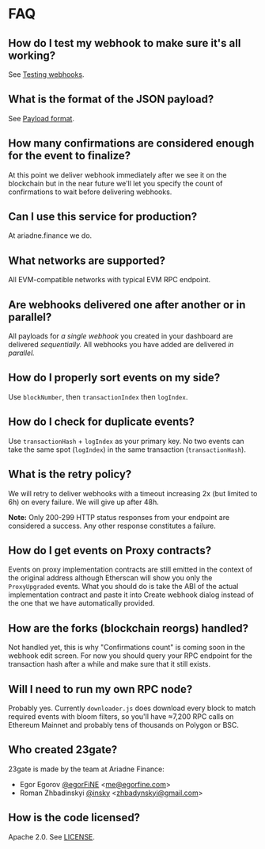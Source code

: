 # FAQ

## How do I test my webhook to make sure it's all working?

See [Testing webhooks](/docs/TestingWebhooks.md).

## What is the format of the JSON payload?

See [Payload format](/docs/PayloadFormat.md).

## How many confirmations are considered enough for the event to finalize?

At this point we deliver webhook immediately after we see it on the blockchain but in the near future we'll let you specify the count of confirmations to wait before delivering webhooks.

## Can I use this service for production?

At ariadne.finance we do.

## What networks are supported?

All EVM-compatible networks with typical EVM RPC endpoint.

## Are webhooks delivered one after another or in parallel?

All payloads for *a single webhook* you created in your dashboard are delivered *sequentially.* All webhooks you have added are delivered *in parallel.*

## How do I properly sort events on my side?

Use `blockNumber`, then `transactionIndex` then `logIndex`.

## How do I check for duplicate events?

Use `transactionHash` + `logIndex` as your primary key. No two events can take the same spot (`logIndex`) in the same transaction (`transactionHash`).

## What is the retry policy?

We will retry to deliver webhooks with a timeout increasing 2x (but limited to 6h) on every failure. We will give up after 48h.

**Note:** Only 200-299 HTTP status responses from your endpoint are considered a success. Any other response constitutes a failure.

## How do I get events on Proxy contracts?

Events on proxy implementation contracts are still emitted in the context of the original address although Etherscan will show you only the `ProxyUpgraded` events. What you should do is take the ABI of the actual implementation contract and paste it into Create webhook dialog instead of the one that we have automatically provided.

## How are the forks (blockchain reorgs) handled?

Not handled yet, this is why "Confirmations count" is coming soon in the webhook edit screen. For now you should query your RPC endpoint for the transaction hash after a while and make sure that it still exists.

## Will I need to run my own RPC node?

Probably yes. Currently `downloader.js` does download every block to match required events with bloom filters, so you'll have ≈7,200 RPC calls on Ethereum Mainnet and probably tens of thousands on Polygon or BSC.

## Who created 23gate?

23gate is made by the team at Ariadne Finance:

* Egor Egorov [@egorFiNE](https://github.com/egorFiNE) \<me@egorfine.com>
* Roman Zhbadinskyi [@insky](https://github.com/insky) \<zhbadynskyi@gmail.com>

## How is the code licensed?

Apache 2.0. See [LICENSE](/LICENSE).
